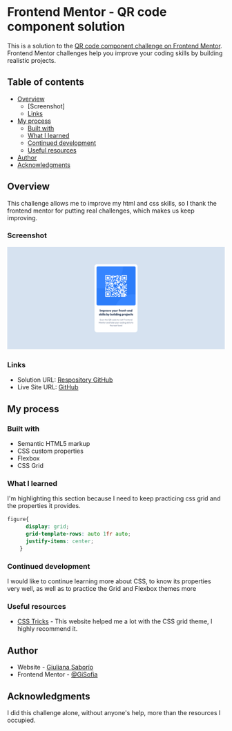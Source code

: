 # Frontend Mentor - QR code component solution

This is a solution to the [QR code component challenge on Frontend Mentor](https://www.frontendmentor.io/challenges/qr-code-component-iux_sIO_H). Frontend Mentor challenges help you improve your coding skills by building realistic projects. 

## Table of contents

- [Overview](#overview)
  - [Screenshot] 
  - [Links](#links)
- [My process](#my-process)
  - [Built with](#built-with)
  - [What I learned](#what-i-learned)
  - [Continued development](#continued-development)
  - [Useful resources](#useful-resources)
- [Author](#author)
- [Acknowledgments](#acknowledgments)

## Overview

This challenge allows me to improve my html and css skills, so I thank the frontend mentor for putting real challenges, which makes us keep improving.

### Screenshot

![](./images/screenshot-solution.png)

### Links

- Solution URL: [Respository GitHub](https://github.com/GiSofia/QrCode)
- Live Site URL: [GitHub](https://gisofia.github.io/QrCode/)

## My process

### Built with

- Semantic HTML5 markup
- CSS custom properties
- Flexbox
- CSS Grid

### What I learned

I'm highlighting this section because I need to keep practicing css grid and the properties it provides.

```css
figure{
      display: grid;
      grid-template-rows: auto 1fr auto;
      justify-items: center;
    }
```

### Continued development

I would like to continue learning more about CSS, to know its properties very well, as well as to practice the Grid and Flexbox themes more

### Useful resources

- [CSS Tricks](https://css-tricks.com/snippets/css/complete-guide-grid/) - This website helped me a lot with the CSS grid theme, I highly recommend it.

## Author

- Website - [Giuliana Saborío](https://gisofia.github.io/portfolio/)
- Frontend Mentor - [@GiSofia](https://www.frontendmentor.io/profile/GiSofia)

## Acknowledgments

I did this challenge alone, without anyone's help, more than the resources I occupied.


